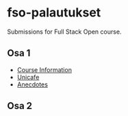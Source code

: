 # fso-palautukset
Submissions for Full Stack Open course.
## Osa 1
- [Course Information](osa1/courseinfo)
- [Unicafe](osa1/unicafe)
- [Anecdotes](osa1/anecdotes)

## Osa 2
